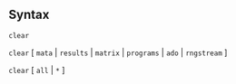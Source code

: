 ## Syntax

`clear`

`clear` \[ `mata` \| `results` \| `matrix` \| `programs` \| `ado` \|
`rngstream` \]

`clear` \[ `all` \| `*` \]
